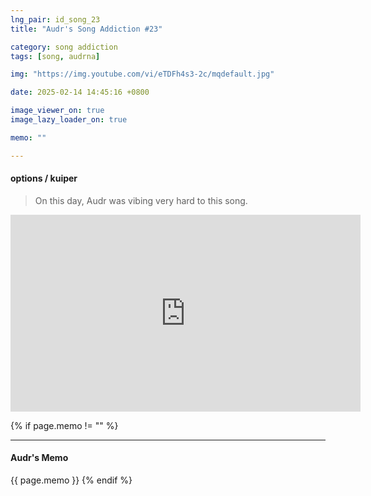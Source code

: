 ```yaml
---
lng_pair: id_song_23
title: "Audr's Song Addiction #23"

category: song addiction
tags: [song, audrna]

img: "https://img.youtube.com/vi/eTDFh4s3-2c/mqdefault.jpg"

date: 2025-02-14 14:45:16 +0800

image_viewer_on: true
image_lazy_loader_on: true

memo: ""

---
```


<!-- outline-start -->
#### options / kuiper
<!-- outline-end -->

> On this day, Audr was vibing very hard to this song.

<iframe
  width="560"
  height="315"
  src="https://www.youtube.com/embed/eTDFh4s3-2c"
  title="YouTube video player"
  frameborder="0"
  allow="accelerometer; clipboard-write; encrypted-media; gyroscope; picture-in-picture; web-share"
  referrerpolicy="strict-origin-when-cross-origin"
  allowfullscreen
  data-align="center"
></iframe>

{% if page.memo != "" %}
<hr>

#### Audr's Memo

{{ page.memo }}
{% endif %}
